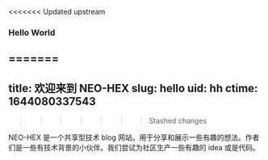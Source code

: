 <<<<<<< Updated upstream
### Hello World
=======
---
title: 欢迎来到 NEO-HEX 
slug: hello
uid: hh
ctime: 1644080337543
---
>>>>>>> Stashed changes

NEO-HEX 是一个共享型技术 blog 网站。用于分享和展示一些有趣的想法。作者们是一些有技术背景的小伙伴。我们尝试为社区生产一些有趣的 idea 或是代码。